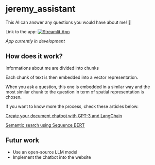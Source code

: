 # jeremy_assistant
This AI can answer any questions you would have about me! 👋

Link to the app: [![Streamlit App](https://static.streamlit.io/badges/streamlit_badge_black_white.svg)](https://personal-chatbot.streamlit.app/)

*App currently in development*

## How does it work?
Informations about me are divided into chunks

Each chunk of text is then embedded into a vector representation. 

When you ask a question, this one is embedded in a similar way and the most similar chunk to the question in term of spatial representation is chosen. 

If you want to know more the process, check these articles below:

[Create your document chatbot with GPT-3 and LangChain](https://medium.com/@jeremyarancio/create-your-document-chatbot-with-gpt-3-and-langchain-8eeb66b98656)

[Semantic search using Sequence BERT](https://medium.com/@jeremyarancio/semantic-search-using-sequence-bert-2116dabecfa3)

## Futur work
* Use an open-source LLM model
* Implement the chatbot into the website
